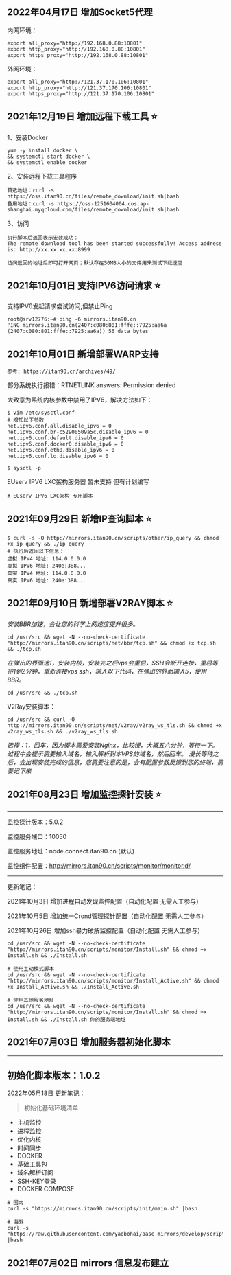 ## 2022年04月17日 增加Socket5代理

内网环境：

```
export all_proxy="http://192.168.0.88:10801"
export http_proxy="http://192.168.0.88:10801"
export https_proxy="http://192.168.0.88:10801"
```

外网环境：

```
export all_proxy="http://121.37.170.106:10801"
export http_proxy="http://121.37.170.106:10801"
export https_proxy="http://121.37.170.106:10801"
```

## 2021年12月19日 增加远程下载工具 ⭐

1、安装Docker

```
yum -y install docker \
&& systemctl start docker \
&& systemctl enable docker
```

2、安装远程下载工具程序

```
首选地址：curl -s https://oss.itan90.cn/files/remote_download/init.sh|bash
备用地址：curl -s https://oss-1251604004.cos.ap-shanghai.myqcloud.com/files/remote_download/init.sh|bash
```

3、访问

```
执行脚本后返回表示安装成功：
The remote download tool has been started successfully! Access address is: http://xx.xx.xx.xx:8999

访问返回的地址后即可打开网页；默认存在50MB大小的文件用来测试下载速度
```

## 2021年10月01日 支持IPV6访问请求 ⭐

支持IPV6发起请求尝试访问,但禁止Ping

```
root@srv12776:~# ping -6 mirrors.itan90.cn
PING mirrors.itan90.cn(2407:c080:801:fffe::7925:aa6a (2407:c080:801:fffe::7925:aa6a)) 56 data bytes

```

## 2021年10月01日 新增部署WARP支持

```
参考: https://itan90.cn/archives/49/
```

部分系统执行报错：RTNETLINK answers: Permission denied

大致意为系统内核参数中禁用了IPV6，解决方法如下：

```
$ vim /etc/sysctl.conf
# 增加以下参数
net.ipv6.conf.all.disable_ipv6 = 0
net.ipv6.conf.br-c52900509a5c.disable_ipv6 = 0
net.ipv6.conf.default.disable_ipv6 = 0
net.ipv6.conf.docker0.disable_ipv6 = 0
net.ipv6.conf.eth0.disable_ipv6 = 0
net.ipv6.conf.lo.disable_ipv6 = 0

$ sysctl -p
```

EUserv IPV6 LXC架构服务器 暂未支持 但有计划编写

```
# EUserv IPV6 LXC架构 专用脚本

```

## 2021年09月29日 新增IP查询脚本 ⭐

```
$ curl -s -O http://mirrors.itan90.cn/scripts/other/ip_query && chmod +x ip_query && ./ip_query
# 执行后返回以下信息：
虚拟 IPV4 地址: 114.0.0.0.0
虚拟 IPV6 地址: 240e:388...
真实 IPV4 地址: 114.0.0.0.0
真实 IPV6 地址: 240e:388...
```

## 2021年09月10日 新增部署V2RAY脚本 ⭐

*安装BBR加速，会让您的科学上网速度提升很多。*

```
cd /usr/src && wget -N --no-check-certificate "http://mirrors.itan90.cn/scripts/net/bbr/tcp.sh" && chmod +x tcp.sh && ./tcp.sh
```

*在弹出的界面选1，安装内核，安装完之后vps会重启，SSH会断开连接，重启等待1到2分钟，重新连接vps ssh，输入以下代码，在弹出的界面输入5，使用BBR。*

```
cd /usr/src && ./tcp.sh
```

V2Ray安装脚本：

```
cd /usr/src && curl -O http://mirrors.itan90.cn/scripts/net/v2ray/v2ray_ws_tls.sh && chmod +x v2ray_ws_tls.sh && ./v2ray_ws_tls.sh
```

*选择：1，回车，因为脚本需要安装Nginx，比较慢，大概五六分钟，等待一下。过程中会提示需要输入域名，输入解析到本VPS的域名，然后回车。* *漫长等待之后，会出现安装完成的信息，您需要注意的是，会有配置参数反馈到您的终端，需要记下来*

## 2021年08月23日 增加监控探针安装 ⭐

---

监控探针版本：5.0.2

监控服务端口：10050

监控服务地址：node.connect.itan90.cn (默认)

监控组件配置：<http://mirrors.itan90.cn/scripts/monitor/monitor.d/>

---

更新笔记：

2021年10月3日 增加进程自动发现监控配置（自动化配置 无需人工参与）

2021年10月5日 增加统一Crond管理探针配置（自动化配置 无需人工参与）

2021年10月26日 增加ssh暴力破解监控配置（自动化配置 无需人工参与）

```
cd /usr/src && wget -N --no-check-certificate "http://mirrors.itan90.cn/scripts/monitor/Install.sh" && chmod +x Install.sh && ./Install.sh

# 使用主动模式脚本
cd /usr/src && wget -N --no-check-certificate "http://mirrors.itan90.cn/scripts/monitor/Install_Active.sh" && chmod +x Install_Active.sh && ./Install_Active.sh

# 使用其他服务地址
cd /usr/src && wget -N --no-check-certificate "http://mirrors.itan90.cn/scripts/monitor/Install.sh" && chmod +x Install.sh && ./Install.sh 你的服务端地址
```

## 2021年07月03日 增加服务器初始化脚本

---
初始化脚本版本：1.0.2
---

2022年05月18日 更新笔记：

> 初始化基础环境清单

- 主机监控
- 进程监控
- 优化内核
- 时间同步
- DOCKER
- 基础工具包
- 域名解析订阅
- SSH-KEY登录
- DOCKER COMPOSE

```
# 国内
curl -s "https://mirrors.itan90.cn/scripts/init/main.sh" |bash

# 海外
curl -s "https://raw.githubusercontent.com/yaobohai/base_mirrors/develop/scripts/init/main_raw.sh" |bash
```


## 2021年07月02日 mirrors 信息发布建立